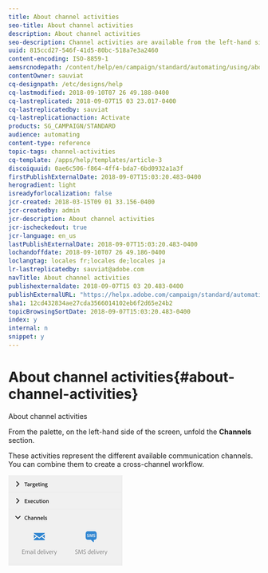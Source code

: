 ```yaml
---
title: About channel activities
seo-title: About channel activities
description: About channel activities
seo-description: Channel activities are available from the left-hand side of the screen.
uuid: 815ccd27-546f-41d5-80bc-518a7e3a2460
content-encoding: ISO-8859-1
aemsrcnodepath: /content/help/en/campaign/standard/automating/using/about-channel-activities
contentOwner: sauviat
cq-designpath: /etc/designs/help
cq-lastmodified: 2018-09-10T07 26 49.188-0400
cq-lastreplicated: 2018-09-07T15 03 23.017-0400
cq-lastreplicatedby: sauviat
cq-lastreplicationaction: Activate
products: SG_CAMPAIGN/STANDARD
audience: automating
content-type: reference
topic-tags: channel-activities
cq-template: /apps/help/templates/article-3
discoiquuid: 0ae6c506-f864-4ff4-bda7-6bd0932a1a3f
firstPublishExternalDate: 2018-09-07T15:03:20.483-0400
herogradient: light
isreadyforlocalization: false
jcr-created: 2018-03-15T09 01 33.156-0400
jcr-createdby: admin
jcr-description: About channel activities
jcr-ischeckedout: true
jcr-language: en_us
lastPublishExternalDate: 2018-09-07T15:03:20.483-0400
lochandoffdate: 2018-09-10T07 26 49.186-0400
loclangtag: locales fr;locales de;locales ja
lr-lastreplicatedby: sauviat@adobe.com
navTitle: About channel activities
publishexternaldate: 2018-09-07T15 03 20.483-0400
publishExternalURL: "https://helpx.adobe.com/campaign/standard/automating/using/about-channel-activities.html"
sha1: 12cd432834ae27cda3566014102eb6f2d65e24b2
topicBrowsingSortDate: 2018-09-07T15:03:20.483-0400
index: y
internal: n
snippet: y
---
```


# About channel activities{#about-channel-activities}

About channel activities

From the palette, on the left-hand side of the screen, unfold the **Channels** section.

These activities represent the different available communication channels. You can combine them to create a cross-channel workflow.

![](assets/wkf_channels_activities.png)

